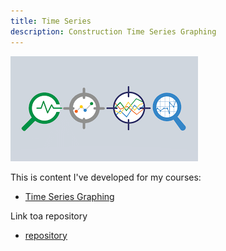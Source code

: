 ```yaml
---
title: Time Series
description: Construction Time Series Graphing
---
```


![My picture](/timeseries/timeseries.png)

This is content I've developed for my courses:

- [Time Series Graphing](/timeseries/index.md)

Link toa repository
- [repository](https://github.com/yhuang25/CTBA)
